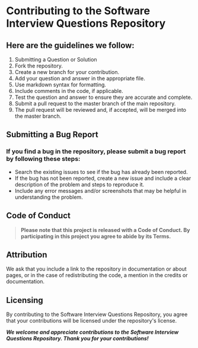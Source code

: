 # Contributing to the Software Interview Questions Repository


## Here are the guidelines we follow:

1. Submitting a Question or Solution
2. Fork the repository.
3. Create a new branch for your contribution.
4. Add your question and answer in the appropriate file.
5. Use markdown syntax for formatting.
6. Include comments in the code, if applicable.
7. Test the question and answer to ensure they are accurate and complete.
8. Submit a pull request to the master branch of the main repository.
9. The pull request will be reviewed and, if accepted, will be merged into the master branch.

## Submitting a Bug Report

### If you find a bug in the repository, please submit a bug report by following these steps:
* Search the existing issues to see if the bug has already been reported.
* If the bug has not been reported, create a new issue and include a clear description of the problem and steps to reproduce it.
* Include any error messages and/or screenshots that may be helpful in understanding the problem.

## Code of Conduct
> **Please note that this project is released with a Code of Conduct. By participating in this project you agree to abide by its **Terms**.**

## Attribution
We ask that you include a link to the repository in documentation or about pages, or in the case of redistributing the code, a mention in the credits or documentation.

## Licensing
By contributing to the Software Interview Questions Repository, you agree that your contributions will be licensed under the repository's license.

***We welcome and appreciate contributions to the Software Interview Questions Repository. Thank you for your contributions!***
